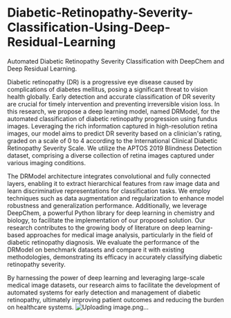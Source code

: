 # Diabetic-Retinopathy-Severity-Classification-Using-Deep-Residual-Learning
Automated Diabetic Retinopathy Severity Classification with DeepChem and Deep Residual Learning.

Diabetic retinopathy (DR) is a progressive eye disease caused by complications of diabetes mellitus, posing a significant threat to vision health globally. Early detection and accurate classification of DR severity are crucial for timely intervention and preventing irreversible vision loss. In this research, we propose a deep learning model, named DRModel, for the automated classification of diabetic retinopathy progression using fundus images. Leveraging the rich information captured in high-resolution retina images, our model aims to predict DR severity based on a clinician's rating, graded on a scale of 0 to 4 according to the International Clinical Diabetic Retinopathy Severity Scale. We utilize the APTOS 2019 Blindness Detection dataset, comprising a diverse collection of retina images captured under various imaging conditions.

The DRModel architecture integrates convolutional and fully connected layers, enabling it to extract hierarchical features from raw image data and learn discriminative representations for classification tasks. We employ techniques such as data augmentation and regularization to enhance model robustness and generalization performance. Additionally, we leverage DeepChem, a powerful Python library for deep learning in chemistry and biology, to facilitate the implementation of our proposed solution. Our research contributes to the growing body of literature on deep learning-based approaches for medical image analysis, particularly in the field of diabetic retinopathy diagnosis. We evaluate the performance of the DRModel on benchmark datasets and compare it with existing methodologies, demonstrating its efficacy in accurately classifying diabetic retinopathy severity.

By harnessing the power of deep learning and leveraging large-scale medical image datasets, our research aims to facilitate the development of automated systems for early detection and management of diabetic retinopathy, ultimately improving patient outcomes and reducing the burden on healthcare systems.
![Uploading image.png…]()

